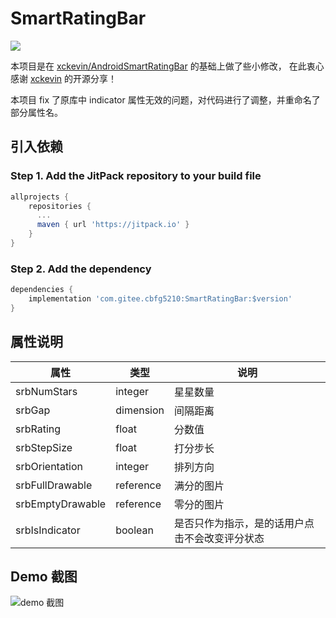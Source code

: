 # SmartRatingBar
[![](https://jitpack.io/v/com.gitee.cbfg5210/SmartRatingBar.svg)](https://jitpack.io/#com.gitee.cbfg5210/SmartRatingBar)

本项目是在 [xckevin/AndroidSmartRatingBar](https://github.com/xckevin/AndroidSmartRatingBar) 的基础上做了些小修改，
在此衷心感谢 [xckevin](https://github.com/xckevin) 的开源分享！

本项目 fix 了原库中 indicator 属性无效的问题，对代码进行了调整，并重命名了部分属性名。

## 引入依赖
### Step 1. Add the JitPack repository to your build file
```gradle
allprojects {
	repositories {
	  ...
	  maven { url 'https://jitpack.io' }
    }
}
```
### Step 2. Add the dependency
```gradle
dependencies {
	implementation 'com.gitee.cbfg5210:SmartRatingBar:$version'
}
```

## 属性说明

|  属性   | 类型  | 说明  |
|  ----  | ----  | ----  |
| srbNumStars  | integer | 星星数量 |
| srbGap  | dimension | 间隔距离 |
| srbRating  | float | 分数值 |
| srbStepSize  | float | 打分步长 |
| srbOrientation  | integer | 排列方向 |
| srbFullDrawable  | reference | 满分的图片 |
| srbEmptyDrawable  | reference | 零分的图片 |
| srbIsIndicator  | boolean | 是否只作为指示，是的话用户点击不会改变评分状态 |

## Demo 截图
![demo 截图](https://gitee.com/cbfg5210/SmartRatingBar/raw/master/arts/SmartRatingBar.png)